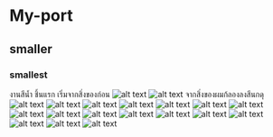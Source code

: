 # My-port
## smaller
### smallest
งานสีน้ำ ชิ้นแรก เริ่มจากสิ่งของก่อน
![alt text](https://github.com/BoonwarootRamchuen/My-port/blob/master/images/DSC_0221.JPG)
![alt text](https://github.com/BoonwarootRamchuen/My-port/blob/master/images/DSC_0222.JPG)
จากสิ่งของผมก้ลองลงสีนกดุ
![alt text](https://github.com/BoonwarootRamchuen/Bird/blob/master/65181553_1058237487720893_5866078895656140800_n.jpg)
![alt text](https://github.com/BoonwarootRamchuen/My-port/blob/master/images/DSC_0215.JPG)
![alt text](https://github.com/BoonwarootRamchuen/My-port/blob/master/images/DSC_0217.JPG)
![alt text](https://github.com/BoonwarootRamchuen/My-port/blob/master/images/DSC_0223.JPG)
![alt text](https://github.com/BoonwarootRamchuen/My-port/blob/master/images/DSC_0226.JPG)
![alt text](https://github.com/BoonwarootRamchuen/My-port/blob/master/images/DSC_0225.JPG)
![alt text](https://github.com/BoonwarootRamchuen/My-port/blob/master/images/DSC_0228.JPG)
![alt text](https://github.com/BoonwarootRamchuen/My-port/blob/master/images/DSC_0229.JPG)
![alt text](https://github.com/BoonwarootRamchuen/My-port/blob/master/images/DSC_0230.JPG)
![alt text](https://github.com/BoonwarootRamchuen/My-port/blob/master/images/DSC_0231.JPG)
![alt text](https://github.com/BoonwarootRamchuen/My-port/blob/master/images/DSC_0232.JPG)
![alt text](https://github.com/BoonwarootRamchuen/My-port/blob/master/images/DSC_0233.JPG)
![alt text](https://github.com/BoonwarootRamchuen/My-port/blob/master/images/DSC_0234.JPG)
![alt text](https://github.com/BoonwarootRamchuen/My-port/blob/master/images/draw%20thanos%202%20.jpg)
![alt text](https://github.com/BoonwarootRamchuen/My-port/blob/master/images/skull%20.jpg)
![alt text](https://github.com/BoonwarootRamchuen/My-port/blob/master/images/vemon.jpg)
![alt text](https://github.com/BoonwarootRamchuen/My-port/blob/master/images/wolf.jpg)
